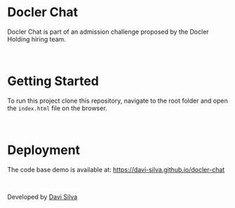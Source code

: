 # Docler Chat

Docler Chat is part of an admission challenge proposed by the Docler Holding hiring team.

<br />

# Getting Started

To run this project clone this repository, navigate to the root folder and open the `index.html` file on the browser.

<br />

# Deployment

The code base demo is available at: https://davi-silva.github.io/docler-chat

<br />

Developed by [Davi Silva](https://github.com/Davi-Silva)
